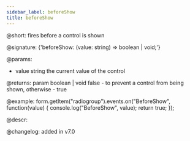```yaml
---
sidebar_label: beforeShow
title: beforeShow
---          
```


@short: fires before a control is shown

@signature: {'beforeShow: (value: string) => boolean | void;'} 

@params:
- value     string     the current value of the control

@returns:
param   boolean | void     false - to prevent a control from being shown, otherwise - true

@example:
form.getItem("radiogroup").events.on("BeforeShow", function(value) {
    console.log("BeforeShow", value);
    return true;
});

@descr:

@changelog: added in v7.0
